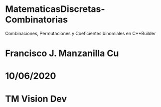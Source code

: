 # MatematicasDiscretas-Combinatorias
Combinaciones, Permutaciones y Coeficientes binomiales en C++Builder
# Francisco J. Manzanilla Cu
# 10/06/2020
# TM Vision Dev
